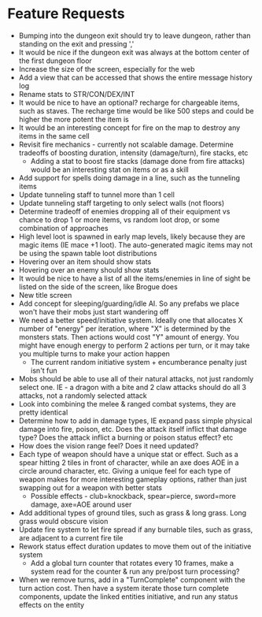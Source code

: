 # Feature Requests
* Bumping into the dungeon exit should try to leave dungeon, rather than standing on the exit and pressing ','
* It would be nice if the dungeon exit was always at the bottom center of the first dungeon floor
* Increase the size of the screen, especially for the web
* Add a view that can be accessed that shows the entire message history log
* Rename stats to STR/CON/DEX/INT
* It would be nice to have an optional? recharge for chargeable items, such as staves. The recharge time would be like 500 steps and could be higher the more potent the item is
* It would be an interesting concept for fire on the map to destroy any items in the same cell
* Revisit fire mechanics - currently not scalable damage. Determine tradeoffs of boosting duration, intensity (damage/turn), fire stacks, etc
    * Adding a stat to boost fire stacks (damage done from fire attacks) would be an interesting stat on items or as a skill
* Add support for spells doing damage in a line, such as the tunneling items
* Update tunneling staff to tunnel more than 1 cell
* Update tunneling staff targeting to only select walls (not floors)
* Determine tradeoff of enemies dropping all of their equipment vs chance to drop 1 or more items, vs random loot drop, or some combination of approaches
* High level loot is spawned in early map levels, likely because they are magic items (IE mace +1 loot). The auto-generated magic items may not be using the spawn table loot distributions
* Hovering over an item should show stats
* Hovering over an enemy should show stats
* It would be nice to have a list of all the items/enemies in line of sight be listed on the side of the screen, like Brogue does
* New title screen
* Add concept for sleeping/guarding/idle AI. So any prefabs we place won't have their mobs just start wandering off
* We need a better speed/initiative system. Ideally one that allocates X number of "energy" per iteration, where "X" is determined by the monsters stats. Then actions would cost "Y" amount of energy. You might have enough energy to perform 2 actions per turn, or it may take you multiple turns to make your action happen
    * The current random initiative system + encumberance penalty just isn't fun
* Mobs should be able to use all of their natural attacks, not just randomly select one. IE - a dragon with a bite and 2 claw attacks should do all 3 attacks, not a randomly selected attack
* Look into combining the melee & ranged combat systems, they are pretty identical
* Determine how to add in damage types, IE expand pass simple physical damage into fire, poison, etc. Does the attack itself inflict that damage type? Does the attack inflict a burning or poison status effect? etc
* How does the vision range feel? Does it need updated?
* Each type of weapon should have a unique stat or effect. Such as a spear hitting 2 tiles in front of character, while an axe does AOE in a circle around character, etc. Giving a unique feel for each type of weapon makes for more interesting gameplay options, rather than just swapping out for a weapon with better stats
    * Possible effects - club=knockback, spear=pierce, sword=more damage, axe=AOE around user
* Add additional types of ground tiles, such as grass & long grass. Long grass would obscure vision
* Update fire system to let fire spread if any burnable tiles, such as grass, are adjacent to a current fire tile
* Rework status effect duration updates to move them out of the initiative system
  * Add a global turn counter that rotates every 10 frames, make a system read for the counter & run any pre/post turn processing?
* When we remove turns, add in a "TurnComplete" component with the turn action cost. Then have a system iterate those turn complete components, update the linked entities initiative, and run any status effects on the entity